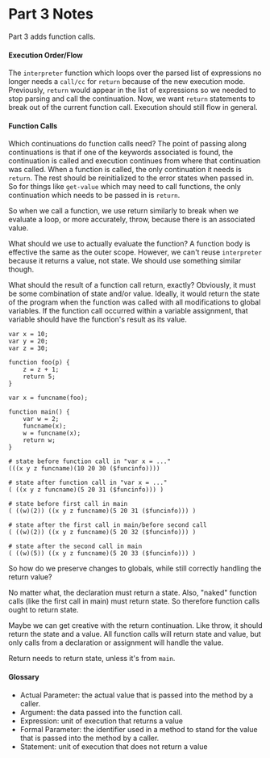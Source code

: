 # Part 3 Notes 

Part 3 adds function calls. 

#### Execution Order/Flow

The `interpreter` function which loops over the parsed list of expressions no longer needs a `call/cc` for `return` because of the new execution mode. Previously, `return` would appear in the list of expressions so we needed to stop parsing and call the continuation. Now, we want `return` statements to break out of the current function call. Execution should still flow in general. 

#### Function Calls

Which continuations do function calls need? The point of passing along continuations is that if one of the keywords associated is found, the continuation is called and execution continues from where that continuation was called. When a function is called, the only continuation it needs is `return`. The rest should be reinitialized to the error states when passed in. So for things like `get-value` which may need to call functions, the only continuation which needs to be passed in is `return`. 

So when we call a function, we use return similarly to break when we evaluate a loop, or more accurately, throw, because there is an associated value. 

What should we use to actually evaluate the function? A function body is effective the same as the outer scope. However, we can't reuse `interpreter` because it returns a value, not state. We should use something similar though. 

What should the result of a function call return, exactly? Obviously, it must be some combination of state and/or value. Ideally, it would return the state of the program when the function was called with all modifications to global variables. If the function call occurred within a variable assignment, that variable should have the function's result as its value. 

```
var x = 10;
var y = 20;
var z = 30;

function foo(p) {
	z = z + 1;
	return 5;
}

var x = funcname(foo);

function main() {
	var w = 2;
	funcname(x);
	w = funcname(x);
	return w;
}
```

```
# state before function call in "var x = ..."
(((x y z funcname)(10 20 30 ($funcinfo))))

# state after function call in "var x = ..."
( ((x y z funcname)(5 20 31 ($funcinfo))) )

# state before first call in main
( ((w)(2)) ((x y z funcname)(5 20 31 ($funcinfo))) )

# state after the first call in main/before second call
( ((w)(2)) ((x y z funcname)(5 20 32 ($funcinfo))) )

# state after the second call in main
( ((w)(5)) ((x y z funcname)(5 20 33 ($funcinfo))) )
```

So how do we preserve changes to globals, while still correctly handling the return value?

No matter what, the declaration must return a state. Also, "naked" function calls (like the first call in main) must return state. So therefore function calls ought to return state. 

Maybe we can get creative with the return continuation. Like throw, it should return the state and a value. All function calls will return state and value, but only calls from a declaration or assignment will handle the value. 

Return needs to return state, unless it's from `main`. 

#### Glossary

* Actual Parameter: the actual value that is passed into the method by a caller.
* Argument: the data passed into the function call.
* Expression: unit of execution that returns a value
* Formal Parameter: the identifier used in a method to stand for the value that is passed into the method by a caller.
* Statement: unit of execution that does not return a value